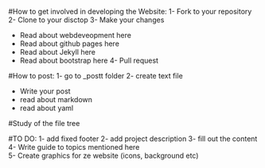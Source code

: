 #How to get involved in developing the Website:
1- Fork to your repository
2- Clone to your disctop
3- Make your changes
* Read about webdeveopment here
* Read about github pages here
* Read about Jekyll here
* Read about bootstrap here
4- Pull request

#How to post:
1- go to _postt folder
2- create text file 
* Write your post
* read about markdown
* read about yaml

#Study of the file tree

#TO DO:
1- add fixed footer
2- add project description
3- fill out the content
4- Write guide to topics mentioned here        
5- Create graphics for ze website (icons, background etc)
